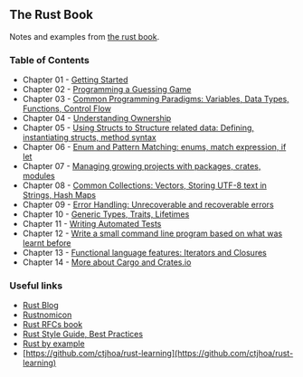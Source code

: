 ## The Rust Book

Notes and examples from [the rust book](https://doc.rust-lang.org/book/).

### Table of Contents

- Chapter 01 - [Getting Started](./ch1/hello_world/src/main.rs)
- Chapter 02 - [Programming a Guessing Game](./ch2/guessing_game/src/main.rs)
- Chapter 03 - [Common Programming Paradigms: Variables, Data Types, Functions, Control Flow](./ch3/README.md)
- Chapter 04 - [Understanding Ownership](./ch4/README.md)
- Chapter 05 - [Using Structs to Structure related data: Defining, instantiating structs, method syntax](./ch5/README.md)
- Chapter 06 - [Enum and Pattern Matching: enums, match expression, if let](./ch6/README.md)
- Chapter 07 - [Managing growing projects with packages, crates, modules](./ch7/module_system/README.md)
- Chapter 08 - [Common Collections: Vectors, Storing UTF-8 text in Strings, Hash Maps](./ch8/collections/README.md)
- Chapter 09 - [Error Handling: Unrecoverable and recoverable errors](./ch9/README.md)
- Chapter 10 - [Generic Types, Traits, Lifetimes](./ch10/README.md)
- Chapter 11 - [Writing Automated Tests](./ch11/README.md)
- Chapter 12 - [Write a small command line program based on what was learnt before](./ch12/minigrep/src/lib.rs)
- Chapter 13 - [Functional language features: Iterators and Closures](./ch13/README.md)
- Chapter 14 - [More about Cargo and Crates.io](./ch14/README.md)


### Useful links

- [Rust Blog](https://blog.rust-lang.org/)
- [Rustnomicon](https://doc.rust-lang.org/nomicon/)
- [Rust RFCs book](https://rust-lang.github.io/rfcs/introduction.html)
- [Rust Style Guide, Best Practices](https://doc.rust-lang.org/1.0.0/style/README.html)
- [Rust by example](https://doc.rust-lang.org/rust-by-example/)
- [https://github.com/ctjhoa/rust-learning](https://github.com/ctjhoa/rust-learning)
